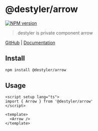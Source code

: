 # @destyler/arrow

[![NPM version](https://img.shields.io/npm/v/@destyler/arrow?color=a1b858&label=)](https://www.npmjs.com/package/@destyler/arrow)

> destyler is private component arrow

[GitHub](https://github.com/destyler/destyler) | [Documentation](https://destyler-dev.zeabur.app/)

## Install

```bash
npm install @destyler/arrow
```

## Usage

```vue
<script setup lang="ts">
import { Arrow } from '@destyler/arrow'
</script>

<template>
  <Arrow />
</template>
```
